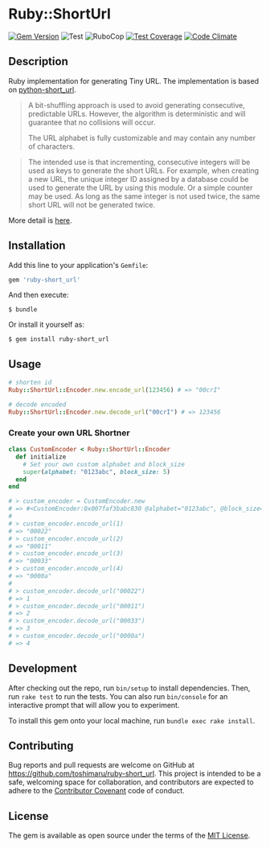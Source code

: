 # Ruby::ShortUrl

[![Gem Version](https://badge.fury.io/rb/ruby-short_url.svg)](http://badge.fury.io/rb/ruby-short_url)
![Test](https://github.com/toshimaru/ruby-short_url/workflows/Test/badge.svg)
![RuboCop](https://github.com/toshimaru/ruby-short_url/workflows/RuboCop/badge.svg)
[![Test Coverage](https://codeclimate.com/github/toshimaru/ruby-short_url/badges/coverage.svg)](https://codeclimate.com/github/toshimaru/ruby-short_url/coverage)
[![Code Climate](https://codeclimate.com/github/toshimaru/ruby-short_url/badges/gpa.svg)](https://codeclimate.com/github/toshimaru/ruby-short_url)

## Description

Ruby implementation for generating Tiny URL. The implementation is based on [python-short_url](https://github.com/Alir3z4/python-short_url).

> A bit-shuffling approach is used to avoid generating consecutive, predictable URLs. However, the algorithm is deterministic and will guarantee that no collisions will occur.
>
> The URL alphabet is fully customizable and may contain any number of characters.

> The intended use is that incrementing, consecutive integers will be used as keys to generate the short URLs. For example, when creating a new URL, the unique integer ID assigned by a database could be used to generate the URL by using this module. Or a simple counter may be used. As long as the same integer is not used twice, the same short URL will not be generated twice.

More detail is [here](https://github.com/Alir3z4/python-short_url#short-url-generator).

## Installation

Add this line to your application's `Gemfile`:

```ruby
gem 'ruby-short_url'
```

And then execute:

    $ bundle

Or install it yourself as:

    $ gem install ruby-short_url

## Usage

```rb
# shorten id
Ruby::ShortUrl::Encoder.new.encode_url(123456) # => "00crI"

# decode encoded
Ruby::ShortUrl::Encoder.new.decode_url("00crI") # => 123456
```

### Create your own URL Shortner

```rb
class CustomEncoder < Ruby::ShortUrl::Encoder
  def initialize
    # Set your own custom alphabet and block_size
    super(alphabet: "0123abc", block_size: 5)
  end
end
```

```rb
# > custom_encoder = CustomEncoder.new
# => #<CustomEncoder:0x007faf3babc830 @alphabet="0123abc", @block_size=5, @mask=31, @mapping=[0, 1, 2, 3, 4]>
#
# > custom_encoder.encode_url(1)
# => "00022"
# > custom_encoder.encode_url(2)
# => "00011"
# > custom_encoder.encode_url(3)
# => "00033"
# > custom_encoder.encode_url(4)
# => "0000a"
#
# > custom_encoder.decode_url("00022")
# => 1
# > custom_encoder.decode_url("00011")
# => 2
# > custom_encoder.decode_url("00033")
# => 3
# > custom_encoder.decode_url("0000a")
# => 4
```

## Development

After checking out the repo, run `bin/setup` to install dependencies. Then, run `rake test` to run the tests. You can also run `bin/console` for an interactive prompt that will allow you to experiment.

To install this gem onto your local machine, run `bundle exec rake install`.

## Contributing

Bug reports and pull requests are welcome on GitHub at https://github.com/toshimaru/ruby-short_url. This project is intended to be a safe, welcoming space for collaboration, and contributors are expected to adhere to the [Contributor Covenant](http://contributor-covenant.org) code of conduct.

## License

The gem is available as open source under the terms of the [MIT License](https://opensource.org/licenses/MIT).
